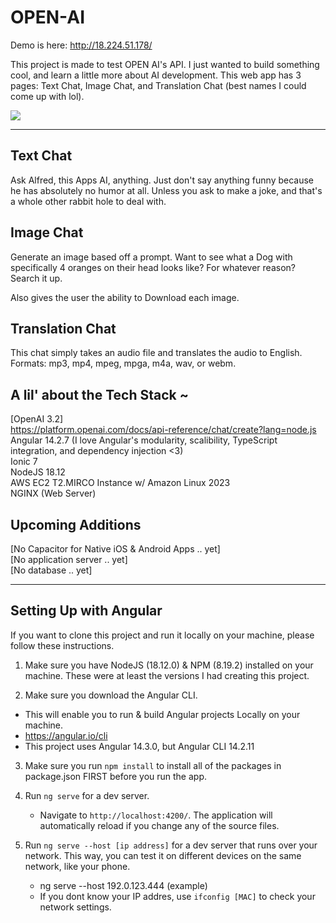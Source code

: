 # OPEN-AI
Demo is here: http://18.224.51.178/

This project is made to test OPEN AI's API. I just wanted to build something cool, and learn a little more about AI development. This web app has 3 pages: Text Chat, Image Chat, and Translation Chat (best names I could come up with lol).

![](https://github.com/eddietal2/open-ai/blob/main/src/assets/images/openai-demo.gif)

------------


## Text Chat
Ask Alfred, this Apps AI, anything. Just don't say anything funny because he has absolutely no humor at all. Unless you ask to make a joke, and that's a whole other rabbit hole to deal with.

## Image Chat
Generate an image based off a prompt. Want to see what a Dog with specifically 4 oranges on their head looks like? For whatever reason? Search it up.

Also gives the user the ability to Download each image.

## Translation Chat
This chat simply takes an audio file and translates the audio to English.
Formats: mp3, mp4, mpeg, mpga, m4a, wav, or webm.

## A lil' about the Tech Stack ~
[OpenAI 3.2]\
https://platform.openai.com/docs/api-reference/chat/create?lang=node.js \
Angular 14.2.7 (I love Angular's modularity, scalibility, TypeScript integration, and dependency injection <3)\
Ionic 7\
NodeJS 18.12\
AWS EC2 T2.MIRCO Instance w/ Amazon Linux 2023\
NGINX (Web Server)

## Upcoming Additions
[No Capacitor for Native iOS & Android Apps .. yet]\
[No application server .. yet]\
[No database .. yet]

------------

## Setting Up with Angular

If you want to clone this project and run it locally on your machine, please follow these instructions.

1) Make sure you have NodeJS (18.12.0) & NPM (8.19.2) installed on your machine. These were at least the versions I had creating this project.

2) Make sure you download the Angular CLI.
* This will enable you to run & build Angular projects Locally on your machine.
* https://angular.io/cli
* This project uses Angular 14.3.0, but Angular CLI 14.2.11

3) Make sure you run `npm install` to install all of the packages in package.json FIRST before you run the app.

4) Run `ng serve` for a dev server. 
    * Navigate to `http://localhost:4200/`. The application will automatically reload if you change any of the source files.

5) Run `ng serve --host [ip address]` for a dev server that runs over your network. This way, you can test it on different devices on the same network, like your phone.
    * ng serve --host 192.0.123.444 (example)
    * If you dont know your IP addres, use `ifconfig [MAC]` to check your network settings.


